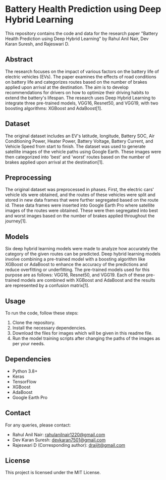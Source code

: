 # Battery Health Prediction using Deep Hybrid Learning

This repository contains the code and data for the research paper "Battery Health Prediction using Deep Hybrid Learning" by Rahul Anil Nair, Dev Karan Suresh, and Rajeswari D.

## Abstract

The research focuses on the impact of various factors on the battery life of electric vehicles (EVs). The paper examines the effects of road conditions on battery life and categorizes routes based on the number of brakes applied upon arrival at the destination. The aim is to develop recommendations for drivers on how to optimize their driving habits to extend the battery's lifespan. The research uses Deep Hybrid Learning to integrate three pre-trained models, VGG16, Resnet50, and VGG19, with two boosting algorithms: XGBoost and AdaBoost[1].

## Dataset

The original dataset includes an EV's latitude, longitude, Battery SOC, Air Conditioning Power, Heater Power, Battery Voltage, Battery Current, and Vehicle Speed from start to finish. The dataset was used to generate satellite images of the vehicle paths using Google Earth. These images were then categorized into 'best' and 'worst' routes based on the number of brakes applied upon arrival at the destination[1].

## Preprocessing

The original dataset was preprocessed in phases. First, the electric cars' vehicle ids were obtained, and the routes of these vehicles were split and stored in new data frames that were further segregated based on the route id. These data frames were inserted into Google Earth Pro where satellite images of the routes were obtained. These were then segregated into best and worst images based on the number of brakes applied throughout the journey[1].

## Models

Six deep hybrid learning models were made to analyze how accurately the category of the given routes can be predicted. Deep hybrid learning models involve combining a pre-trained model with a boosting algorithm like XGBoost or AdaBoost to enhance the accuracy of the predictions and reduce overfitting or underfitting. The pre-trained models used for this purpose are as follows: VGG16, Resnet50, and VGG19. Each of these pre-trained models are combined with XGBoost and AdaBoost and the results are represented by a confusion matrix[1].

## Usage

To run the code, follow these steps:

1. Clone the repository.
2. Install the necessary dependencies.
3. Download the files for images which will be given in this readme file.
4. Run the model training scripts after changing the paths of the images as per your needs.

## Dependencies

- Python 3.8+
- Keras
- TensorFlow
- XGBoost
- AdaBoost
- Google Earth Pro

## Contact

For any queries, please contact:

- Rahul Anil Nair: rahulanilnair1220@gmail.com
- Dev Karan Suresh: devkaran7501@gmail.com
- Rajeswari D (Corresponding author): drajiit@gmail.com

## License

This project is licensed under the MIT License.
